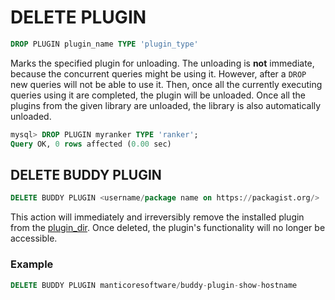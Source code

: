 # DELETE PLUGIN

```sql
DROP PLUGIN plugin_name TYPE 'plugin_type'
```

Marks the specified plugin for unloading. The unloading is **not**  immediate, because the concurrent queries might be using it. However, after a `DROP` new queries will not be able to use it. Then, once all the currently executing queries using it are completed, the plugin will be unloaded. Once all the plugins from the given library are unloaded, the library is also automatically unloaded.

```sql
mysql> DROP PLUGIN myranker TYPE 'ranker';
Query OK, 0 rows affected (0.00 sec)
```

## DELETE BUDDY PLUGIN

<!-- example delete_buddy_plugin -->

```sql
DELETE BUDDY PLUGIN <username/package name on https://packagist.org/>
```

This action will immediately and irreversibly remove the installed plugin from the [plugin_dir](../../Server_settings/Common.md#plugin_dir). Once deleted, the plugin's functionality will no longer be accessible.

<!-- intro -->
### Example

<!-- request Example -->
```sql
DELETE BUDDY PLUGIN manticoresoftware/buddy-plugin-show-hostname
```

<!-- end -->
